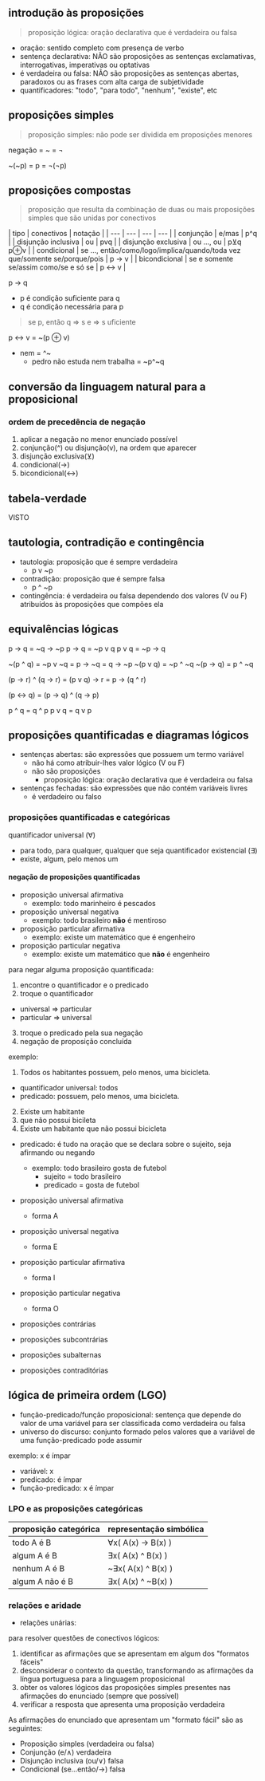 
## introdução às proposições

> proposição lógica: oração declarativa que é verdadeira ou falsa

- oração: sentido completo com presença de verbo
- sentença declarativa: NÃO são proposições as sentenças exclamativas, interrogativas, imperativas ou optativas
- é verdadeira ou falsa: NÃO são proposições as sentenças abertas, paradoxos ou as frases com alta carga de subjetividade
- quantificadores: "todo", "para todo", "nenhum", "existe", etc

## proposições simples

> proposição simples: não pode ser dividida em proposições menores

negação = ~ = ¬

~(~p) = p = ¬(¬p)

## proposições compostas

> proposição que resulta da combinação de duas ou mais proposições simples que são unidas por conectivos

| tipo | conectivos | notação |
| --- | --- | --- | --- |
| conjunção | e/mas | p^q |
| disjunção inclusiva | ou | pvq |
| disjunção exclusiva | ou ..., ou | p⊻q p⊕v |
| condicional | se ..., então/como/logo/implica/quando/toda vez que/somente se/porque/pois | p -> v |
| bicondicional | se e somente se/assim como/se e só se | p <-> v |

p -> q
  - p é condição suficiente para q
  - q é condição necessária para p

> se p, então q => s e => s uficiente

p <-> v = ~(p ⊕ v)

- nem = ^~
  - pedro não estuda nem trabalha = ~p^~q

## conversão da linguagem natural para a proposicional



### ordem de precedência de negação

1. aplicar a negação no menor enunciado possível
2. conjunção(^) ou disjunção(v), na ordem que aparecer
3. disjunção exclusiva(⊻)
4. condicional(->)
5. bicondicional(<->)

## tabela-verdade

VISTO

## tautologia, contradição e contingência

- tautologia: proposição que é sempre verdadeira
  - p v ~p
- contradição: proposição que é sempre falsa
  - p ^ ~p
- contingência: é verdadeira ou falsa dependendo dos valores (V ou F) atribuídos às proposições que compões ela

## equivalências lógicas

p -> q = ~q -> ~p
p -> q = ~p v q
p v q = ~p -> q

~(p ^ q) = ~p v ~q = p -> ~q = q -> ~p
~(p v q) = ~p ^ ~q
~(p -> q) = p ^ ~q

(p -> r) ^ (q -> r) = (p v q) -> r = p -> (q ^ r)

(p <-> q) = (p -> q) ^ (q -> p)

p ^ q = q ^ p
p v q = q v p

## proposições quantificadas e diagramas lógicos

- sentenças abertas: são expressões que possuem um termo variável
  - não há como atribuir-lhes valor lógico (V ou F)
  - não são proposições
    - proposição lógica: oração declarativa que é verdadeira ou falsa
- sentenças fechadas: são expressões que não contém variáveis livres
  - é verdadeiro ou falso

### proposições quantificadas e categóricas

quantificador universal (∀)
 - para todo, para qualquer, qualquer que seja
quantificador existencial (∃)
 - existe, algum, pelo menos um


#### negação de proposições quantificadas

- proposição universal afirmativa
  - exemplo: todo marinheiro é pescados
- proposição universal negativa
  - exemplo: todo brasileiro **não** é mentiroso
- proposição particular afirmativa
  - exemplo: existe um matemático que é engenheiro
- proposição particular negativa
  - exemplo: existe um matemático que **não** é engenheiro

para negar alguma proposição quantificada:
1. encontre o quantificador e o predicado
2. troque o quantificador
  - universal => particular
  - particular => universal
3. troque o predicado pela sua negação
4. negação de proposição concluída

exemplo:
1. Todos os habitantes possuem, pelo menos, uma bicicleta.
  - quantificador universal: todos
  - predicado: possuem, pelo menos, uma bicicleta.
2. Existe um habitante
3. que não possui bicileta
4. Existe um habitante que não possui bicicleta

- predicado: é tudo na oração que se declara sobre o sujeito, seja afirmando ou negando
  - exemplo: todo brasileiro gosta de futebol
    - sujeito = todo brasileiro
    - predicado = gosta de futebol

- proposição universal afirmativa
  - forma A
- proposição universal negativa
  - forma E
- proposição particular afirmativa
  - forma I
- proposição particular negativa
  - forma O

- proposições contrárias
- proposições subcontrárias
- proposições subalternas
- proposições contraditórias


## lógica de primeira ordem (LGO)

- função-predicado/função proposicional: sentença que depende do valor de uma variável para ser classificada como verdadeira ou falsa
- universo do discurso: conjunto formado pelos valores que a variável de uma função-predicado pode assumir

exemplo: x é ímpar
- variável: x
- predicado: é ímpar
- função-predicado: x é ímpar

### LPO e as proposições categóricas

| proposição categórica | representação simbólica |
| --- | --- |
| todo A é B | ∀x( A(x) -> B(x) ) |
| algum A é B | ∃x( A(x) ^ B(x) ) |
| nenhum A é B | ~∃x( A(x) ^ B(x) ) |
| algum A não é B | ∃x( A(x) ^ ~B(x) ) |

### relações e aridade

- relações unárias: 

para resolver questões de conectivos lógicos:
1. identificar as afirmações que se apresentam em algum dos "formatos fáceis"
2. desconsiderar o contexto da questão, transformando as afirmações da língua portuguesa para a linguagem proposicional
3. obter os valores lógicos das proposições simples presentes nas afirmações do enunciado (sempre que possível)
4. verificar a resposta que apresenta uma proposição verdadeira

As afirmações do enunciado que apresentam um "formato fácil" são as seguintes:
- Proposição simples (verdadeira ou falsa)
- Conjunção (e/∧) verdadeira
- Disjunção inclusiva (ou/∨) falsa
- Condicional (se...então/→) falsa
